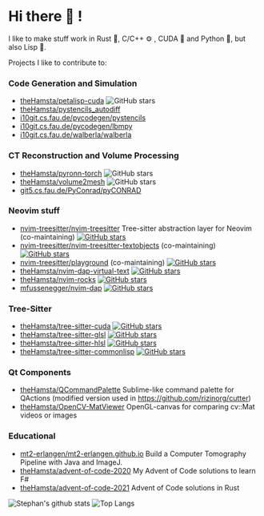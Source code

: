 # Hi there 👋 !

I like to make stuff work in Rust 🦀, C/C++ ⚙ , CUDA 🌊 and Python 🐍, but also Lisp 👾.

Projects I like to contribute to:

### Code Generation and Simulation

- [theHamsta/petalisp-cuda](https://github.com/theHamsta/petalisp-cuda)  ![GitHub stars](https://img.shields.io/github/stars/theHamsta/petalisp-cuda.svg?style=social&label=Star)
- [theHamsta/pystencils_autodiff](https://i10git.cs.fau.de/pycodegen/pystencils)
- [i10git.cs.fau.de/pycodegen/pystencils](https://i10git.cs.fau.de/pycodegen/pystencils)
- [i10git.cs.fau.de/pycodegen/lbmpy](https://i10git.cs.fau.de/pycodegen/lbmpy)
- [i10git.cs.fau.de/walberla/walberla](https://i10git.cs.fau.de/walberla/walberla)

### CT Reconstruction and Volume Processing

- [theHamsta/pyronn-torch](https://github.com/theHamsta/pyronn-torch) ![GitHub stars](https://img.shields.io/github/stars/theHamsta/pyronn-torch.svg?style=social&label=Star)
- [theHamsta/volume2mesh](https://github.com/theHamsta/volume2mesh) ![GitHub stars](https://img.shields.io/github/stars/theHamsta/volume2mesh.svg?style=social&label=Star)
- [git5.cs.fau.de/PyConrad/pyCONRAD](https:///git5.cs.fau.de/PyConrad/pyCONRAD)

### Neovim stuff

- [nvim-treesitter/nvim-treesitter](https://github.com/nvim-treesitter/nvim-treesitter) Tree-sitter abstraction layer for Neovim (co-maintaining) [![GitHub stars](https://img.shields.io/github/stars/nvim-treesitter/nvim-treesitter.svg?style=social&label=Star)](https://GitHub.com/nvim-treesitter/nvim-treesitter/stargazers/)
- [nvim-treesitter/nvim-treesitter-textobjects](https://github.com/nvim-treesitter/nvim-treesitter) (co-maintaining) [![GitHub stars](https://img.shields.io/github/stars/nvim-treesitter/nvim-treesitter-textobjects.svg?style=social&label=Star)](https://GitHub.com/nvim-treesitter/nvim-treesitter-textobjects/stargazers/)
- [nvim-treesitter/playground](https://github.com/nvim-treesitter/playground) (co-maintaining) [![GitHub stars](https://img.shields.io/github/stars/nvim-treesitter/playground?style=social&label=Star)](https://GitHub.com/nvim-treesitter/playground/stargazers/)
- [theHamsta/nvim-dap-virtual-text](https://github.com/theHamsta/nvim-dap-virtual-text) [![GitHub stars](https://img.shields.io/github/stars/theHamsta/nvim-dap-virtual-text.svg?style=social&label=Star)](https://GitHub.com/nvim-treesitter/nvim-treesitter-textobjects/stargazers/)
- [theHamsta/nvim-rocks](https://github.com/theHamsta/nvim_rocks) [![GitHub stars](https://img.shields.io/github/stars/theHamsta/nvim_rocks.svg?style=social&label=Star)](https://GitHub.com/theHamsta/nvim_rocks/stargazers/)
- [mfussenegger/nvim-dap](https://github.com/mfussenegger/nvim-dap) [![GitHub stars](https://img.shields.io/github/stars/mfussenegger/nvim-dap.svg?style=social&label=Star)](https://GitHub.com/mfussenegger/nvim-dap/stargazers/)

### Tree-Sitter

- [theHamsta/tree-sitter-cuda](https://github.com/theHamsta/tree-sitter-cuda) [![GitHub stars](https://img.shields.io/github/stars/theHamsta/tree-sitter-cuda?style=social&label=Star)](https://GitHub.com/theHamsta/tree-sitter-cuda/stargazers/)
- [theHamsta/tree-sitter-glsl](https://github.com/theHamsta/tree-sitter-glsl) [![GitHub stars](https://img.shields.io/github/stars/theHamsta/tree-sitter-glsl?style=social&label=Star)](https://GitHub.com/theHamsta/tree-sitter-glsl/stargazers/)
- [theHamsta/tree-sitter-hlsl](https://github.com/theHamsta/tree-sitter-hlsl) [![GitHub stars](https://img.shields.io/github/stars/theHamsta/tree-sitter-hlsl?style=social&label=Star)](https://GitHub.com/theHamsta/tree-sitter-hlsl/stargazers/)
- [theHamsta/tree-sitter-commonlisp](https://github.com/theHamsta/tree-sitter-commonlisp) [![GitHub stars](https://img.shields.io/github/stars/theHamsta/tree-sitter-commonlisp?style=social&label=Star)](https://GitHub.com/theHamsta/tree-sitter-commonlisp/stargazers/)

### Qt Components

- [theHamsta/QCommandPalette](https://github.com/theHamsta/QCommandPalette) Sublime-like command palette for QActions (modified version used in https://github.com/rizinorg/cutter)
- [theHamsta/OpenCV-MatViewer](https://github.com/theHamsta/OpenCV-MatViewer) OpenGL-canvas for comparing cv::Mat videos or images

### Educational

- [mt2-erlangen/mt2-erlangen.github.io](https://github.com/mt2-erlangen/mt2-erlangen.github.io) Build a Computer Tomography Pipeline with Java and ImageJ.
- [theHamsta/advent-of-code-2020](https://github.com/theHamsta/advent-of-code-2020) My Advent of Code solutions to learn F#
- [theHamsta/advent-of-code-2021](https://github.com/theHamsta/advent-of-code-2021) Advent of Code solutions in Rust

![Stephan's github stats](https://github-readme-stats.vercel.app/api?username=theHamsta&show_icons=true&theme=radical)
![Top Langs](https://github-readme-stats.vercel.app/api/top-langs/?username=theHamsta&layout=compact&hide=shell,c)
